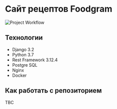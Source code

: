 # Сайт рецептов Foodgram
![Project Workflow](https://github.com/oxiplegatz/foodgram-project-react/actions/workflows/foodgram_workflow.yml/badge.svg)
## Технологии
* Django 3.2
* Python 3.7
* Rest Framework 3.12.4
* Postgre SQL
* Nginx
* Docker
## Как работать с репозиторием
TBC


